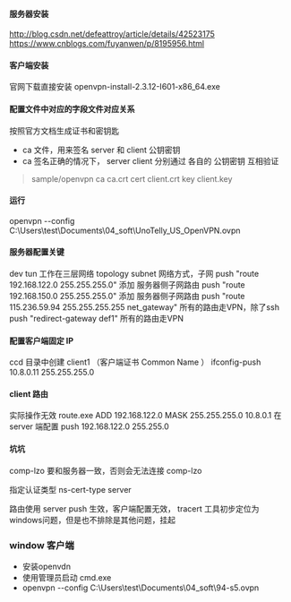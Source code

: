 
#### 服务器安装
http://blog.csdn.net/defeattroy/article/details/42523175
https://www.cnblogs.com/fuyanwen/p/8195956.html

#### 客户端安装
官网下载直接安装 openvpn-install-2.3.12-I601-x86_64.exe


#### 配置文件中对应的字段文件对应关系
按照官方文档生成证书和密钥匙
- ca 文件，用来签名 server 和 client 公钥密钥
- ca 签名正确的情况下， server client 分别通过 各自的 公钥密钥 互相验证
> sample/openvpn
    ca    ca.crt
    cert  client.crt
    key   client.key

#### 运行
openvpn --config C:\Users\test\Documents\04_soft\UnoTelly_US_OpenVPN.ovpn

#### 服务器配置关键
dev tun         工作在三层网络
topology subnet 网络方式，子网
push "route 192.168.122.0 255.255.255.0"   添加 服务器侧子网路由
push "route 192.168.150.0 255.255.255.0"   添加 服务器侧子网路由
push "route 115.236.59.94 255.255.255.255 net_gateway"   所有的路由走VPN，除了ssh
push "redirect-gateway def1"                             所有的路由走VPN


#### 配置客户端固定 IP
ccd 目录中创建 client1 （客户端证书  Common Name ）
ifconfig-push 10.8.0.11 255.255.255.0

#### client 路由
实际操作无效
route.exe ADD 192.168.122.0 MASK 255.255.255.0 10.8.0.1
在server 端配置 push 192.168.122.0 255.255.0

#### 坑坑
comp-lzo 要和服务器一致，否则会无法连接
comp-lzo  

指定认证类型
ns-cert-type server

路由使用 server push 生效，客户端配置无效，
tracert 工具初步定位为 windows问题，但是也不排除是其他问题，挂起

### window 客户端

- 安装openvdn
- 使用管理员启动 cmd.exe
-  openvpn --config C:\Users\test\Documents\04_soft\94-s5.ovpn
